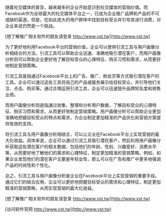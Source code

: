 随着社交媒体的普及，越来越多的企业开始意识到社交媒体的营销价值。而Facebook作为全球最大的社交媒体平台之一，已成为企业推广品牌和产品的不可或缺的渠道。但是，在如此庞大的用户群体中找到目标受众并引导其进行消费，对企业来说仍然是一个挑战。

[想了解推广相关软件的朋友请登录 http://www.vst.tw](http://www.vst.tw)

为了更好地利用Facebook平台的营销价值，企业可以使用引流工具与用户画像分析相结合的方法。引流工具可以帮助企业迅速、准确地吸引潜在客户，而用户画像分析则可以帮助企业更好地了解目标受众的心理特征、购买习惯和需求，从而更好地制定营销策略。

引流工具是指通过Facebook平台上的广告、推广、粉丝页等方式吸引潜在客户的工具。企业可以通过这些工具将自己的产品或服务展示给目标受众，并引导他们关注、点击、购买等。通过合理运用引流工具，企业可以迅速提升品牌知名度和销售业绩。

而用户画像分析则是指通过收集、整理和分析用户数据，了解目标受众的心理特征、购买习惯和需求，从而更好地制定营销策略。用户画像分析可以帮助企业更加准确地把握目标受众的特点和需求，为企业制定更加精准的产品优化和营销方案提供有效的支持。

将引流工具与用户画像分析相结合，可以让企业在Facebook平台上实现营销的最大化收益。具体来说，企业可以通过引流工具吸引潜在客户，然后利用用户画像分析获取这些潜在客户的相关数据，包括他们的年龄、性别、兴趣爱好、消费水平等，从而更好地了解他们的需求和心理特征，制定更加精准的营销策略。例如，如果企业发现他们的潜在客户主要是年轻女性，那么可以在广告和推广中更多地强调产品的时尚性和个性化。

总之，引流工具与用户画像分析是企业在Facebook平台上实现营销的重要手段。通过它们的结合应用，企业可以更好地把握目标受众的需求和心理特征，制定更加精准的营销策略，从而实现营销的最大化收益。

[想了解推广相关软件的朋友请登录 http://www.vst.tw](http://www.vst.tw)


[访问软件官网 http://www.vst.tw](http://www.vst.tw)
